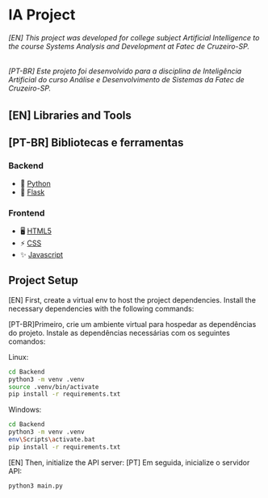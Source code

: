 # IA Project

###### [EN] This project was developed for college subject Artificial Intelligence to the course Systems Analysis and Development at Fatec de Cruzeiro-SP.
###### [PT-BR] Este projeto foi desenvolvido para a disciplina de Inteligência Artificial do curso Análise e Desenvolvimento de Sistemas da Fatec de Cruzeiro-SP.


## [EN] Libraries and Tools
## [PT-BR] Bibliotecas e ferramentas

### Backend

* 🐍 [Python](https://www.python.org/)
* 🧪 [Flask](https://flask.palletsprojects.com/en/2.3.x/)


### Frontend
* 🖥️ [HTML5](https://developer.mozilla.org/en-US/docs/Glossary/HTML5)
* ⚡️ [CSS](https://developer.mozilla.org/en-US/docs/Web/CSS)
* ✨ [Javascript](https://developer.mozilla.org/en-US/docs/Web/javascript)


## Project Setup

[EN] First, create a virtual env to host the project dependencies.
Install the necessary dependencies with the following commands:

[PT-BR]Primeiro, crie um ambiente virtual para hospedar as dependências do projeto.
Instale as dependências necessárias com os seguintes comandos:

Linux:

```bash
cd Backend
python3 -m venv .venv
source .venv/bin/activate
pip install -r requirements.txt
```

Windows:

```bash
cd Backend
python3 -m venv .venv
env\Scripts\activate.bat
pip install -r requirements.txt
```

[EN] Then, initialize the API server:
[PT] Em seguida, inicialize o servidor API:

```bash
python3 main.py
```